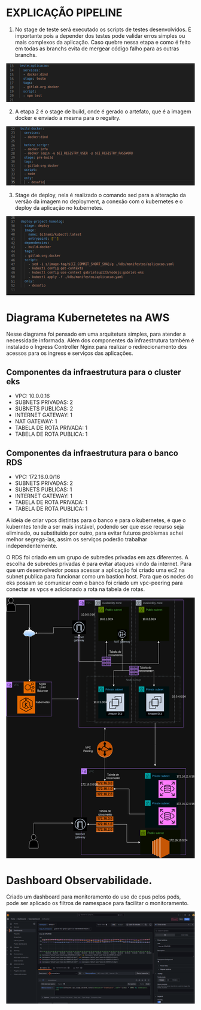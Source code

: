 # EXPLICAÇÃO PIPELINE

1. No stage de teste será executado os scripts de testes desenvolvidos. É importante pois a depender dos testes pode validar erros simples ou mais complexos da aplicação. Caso quebre nessa etapa e como é feito em todas as branchs evita de mergear código falho para as outras branchs.

![stage-teste.png](./imagens/stage-teste.png)


2. A etapa 2 é o stage de build, onde é gerado o artefato, que é a imagem docker e enviado a mesma para o regsitry.

![stage-build.png](./imagens/stage-build.png)

3. Stage de deploy, nela é realizado o comando sed para a alteração da versão da imagem no deployment, a conexão com o kubernetes e o deploy da aplicação no kubernetes.

![stage-deploy.png](./imagens/stage-deploy.png)


# Diagrama Kubernetetes na AWS 

Nesse diagrama foi pensado em uma arquitetura simples, para atender a necessidade informada. Além dos componentes da infraestrutura também é instalado o Ingress Controller Nginx para realizar o redirecionamento dos acessos para os ingress e serviços das aplicações.

## Componentes da infraestrutura para o cluster eks

- VPC: 10.0.0.16
- SUBNETS PRIVADAS: 2
- SUBNETS PUBLICAS: 2
- INTERNET GATEWAY: 1
- NAT GATEWAY: 1
- TABELA DE ROTA PRIVADA: 1
- TABELA DE ROTA PUBLICA: 1


## Componentes da infraestrutura para o banco RDS

- VPC: 172.16.0.0/16
- SUBNETS PRIVADAS: 2
- SUBNETS PUBLICAS: 1
- INTERNET GATEWAY: 1
- TABELA DE ROTA PRIVADA: 1
- TABELA DE ROTA PUBLICA: 1

A ideia de criar vpcs distintas para o banco e para o kubernetes, é que o kuberntes tende a ser mais instável, podendo ser que esse recurso seja eliminado, ou substituido por outro, para evitar futuros problemas achei melhor segrega-las, assim os serviços poderão trabalhar independentemente. 

O RDS foi criado em um grupo de subredes privadas em azs diferentes. A escolha de subredes privadas é para evitar ataques vindo da internet. Para que um desenvolvedor possa acessar a aplicação foi criado uma ec2 na subnet publica para funcionar como um bastion host. Para que os nodes do eks possam se comunicar com o banco foi criado um vpc-peering para conectar as vpcs e adicionado a rota na tabela de rotas.

![desafio2.drawio.png](./imagens/desafio2.drawio.png)


# Dashboard Observabilidade.

Criado um dashboard para monitoramento do uso de cpus pelos pods, pode ser aplicado os filtros de namespace para facilitar o monitoramento.

![cpu-pods-2.png](./imagens/cpu-pods-2.png)